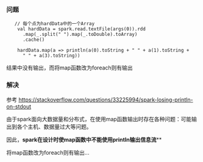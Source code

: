 ### 问题

```
   // 每个点为hardData中的一个Array
    val hardData = spark.read.textFile(args(0)).rdd
      .map(_.split(" ").map(_.toDouble).toArray)
      .cache()

    hardData.map(a => println(a(0).toString + " " + a(1).toString +
      " " + a(3).toString))
```

结果中没有输出，而将map函数改为foreach则有输出


### 解决

参考  https://stackoverflow.com/questions/33225994/spark-losing-println-on-stdout

由于spark面向大数据量和分布式，在使用map函数输出时存在各种问题：可能输出到各个主机、数据量过大等问题。

因此，**spark在设计时使map函数中不能使用println输出信息流****

将map函数改为foreach则有输出...